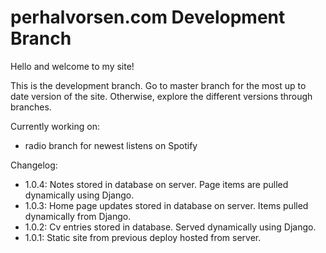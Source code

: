 # perhalvorsen.com Development Branch

Hello and welcome to my site!

This is the development branch. Go to master branch for the most up to date version of the site.
Otherwise, explore the different versions through branches.

Currently working on:
- radio branch for newest listens on Spotify

Changelog:
- 1.0.4: Notes stored in database on server. Page items are pulled dynamically using Django.
- 1.0.3: Home page updates stored in database on server. Items pulled dynamically from Django.
- 1.0.2: Cv entries stored in database. Served dynamically using Django.
- 1.0.1: Static site from previous deploy hosted from server.
 
